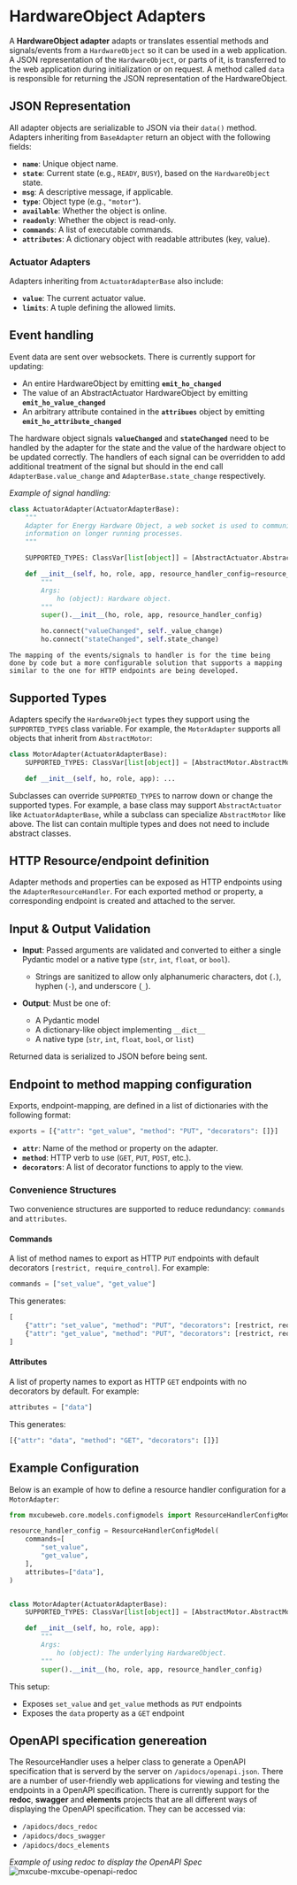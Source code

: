 # HardwareObject Adapters

A **HardwareObject adapter** adapts or translates essential methods and signals/events from a `HardwareObject` so it can be used in a web application. A JSON representation of the `HardwareObject`, or parts of it, is transferred to the web application during initialization or on request. A method called `data` is responsible for returning the JSON representation of the HardwareObject.

## JSON Representation

All adapter objects are serializable to JSON via their `data()` method. Adapters inheriting from `BaseAdapter` return an object with the following fields:

- **`name`**: Unique object name.
- **`state`**: Current state (e.g., `READY`, `BUSY`), based on the `HardwareObject` state.
- **`msg`**: A descriptive message, if applicable.
- **`type`**: Object type (e.g., `"motor"`).
- **`available`**: Whether the object is online.
- **`readonly`**: Whether the object is read-only.
- **`commands`**: A list of executable commands.
- **`attributes`**: A dictionary object with readable attributes (key, value).

### Actuator Adapters

Adapters inheriting from `ActuatorAdapterBase` also include:

- **`value`**: The current actuator value.
- **`limits`**: A tuple defining the allowed limits.

## Event handling

Event data are sent over websockets. There is currently support for updating:

- An entire HardwareObject by emitting **`emit_ho_changed`**
- The value of an AbstractActuator HardwareObject by emitting **`emit_ho_value_changed`**
- An arbitrary attribute contained in the **`attribues`** object by emitting **`emit_ho_attribute_changed`**

The hardware object signals **`valueChanged`** and **`stateChanged`** need to be handled by the adapter
for the state and the value of the hardware object to be updated correctly. The handlers of each signal can
be overridden to add additional treatment of the signal but should in the end call `AdapterBase.value_change` and `AdapterBase.state_change` respectively.

_Example of signal handling:_

```python
class ActuatorAdapter(ActuatorAdapterBase):
    """
    Adapter for Energy Hardware Object, a web socket is used to communicate
    information on longer running processes.
    """

    SUPPORTED_TYPES: ClassVar[list[object]] = [AbstractActuator.AbstractActuator]

    def __init__(self, ho, role, app, resource_handler_config=resource_handler_config):
        """
        Args:
            ho (object): Hardware object.
        """
        super().__init__(ho, role, app, resource_handler_config)

        ho.connect("valueChanged", self._value_change)
        ho.connect("stateChanged", self.state_change)
```

```{attention}
The mapping of the events/signals to handler is for the time being done by code but a more configurable solution that supports a mapping similar to the one for HTTP endpoints are being developed.
```

## Supported Types

Adapters specify the `HardwareObject` types they support using the `SUPPORTED_TYPES` class variable. For example, the `MotorAdapter` supports all objects that inherit from `AbstractMotor`:

```python
class MotorAdapter(ActuatorAdapterBase):
    SUPPORTED_TYPES: ClassVar[list[object]] = [AbstractMotor.AbstractMotor]

    def __init__(self, ho, role, app): ...
```

Subclasses can override `SUPPORTED_TYPES` to narrow down or change the supported types. For example, a base class may support `AbstractActuator` like `ActuatorAdapterBase`, while a subclass can specialize `AbstractMotor` like above. The list can contain multiple types and does not need to include abstract classes.

## HTTP Resource/endpoint definition

Adapter methods and properties can be exposed as HTTP endpoints using the `AdapterResourceHandler`. For each exported method or property, a corresponding endpoint is created and attached to the server.

## Input & Output Validation

- **Input**: Passed arguments are validated and converted to either a single Pydantic model or a native type (`str`, `int`, `float`, or `bool`).

  - Strings are sanitized to allow only alphanumeric characters, dot (`.`), hyphen (`-`), and underscore (`_`).

- **Output**: Must be one of:

  - A Pydantic model
  - A dictionary-like object implementing `__dict__`
  - A native type (`str`, `int`, `float`, `bool`, or `list`)

Returned data is serialized to JSON before being sent.

## Endpoint to method mapping configuration

Exports, endpoint-mapping, are defined in a list of dictionaries with the following format:

```python
exports = [{"attr": "get_value", "method": "PUT", "decorators": []}]
```

- **`attr`**: Name of the method or property on the adapter.
- **`method`**: HTTP verb to use (`GET`, `PUT`, `POST`, etc.).
- **`decorators`**: A list of decorator functions to apply to the view.

### Convenience Structures

Two convenience structures are supported to reduce redundancy: `commands` and `attributes`.

#### Commands

A list of method names to export as HTTP `PUT` endpoints with default decorators `[restrict, require_control]`. For example:

```python
commands = ["set_value", "get_value"]
```

This generates:

```python
[
    {"attr": "set_value", "method": "PUT", "decorators": [restrict, require_control]},
    {"attr": "get_value", "method": "PUT", "decorators": [restrict, require_control]},
]
```

#### Attributes

A list of property names to export as HTTP `GET` endpoints with no decorators by default. For example:

```python
attributes = ["data"]
```

This generates:

```python
[{"attr": "data", "method": "GET", "decorators": []}]
```

## Example Configuration

Below is an example of how to define a resource handler configuration for a `MotorAdapter`:

```python
from mxcubeweb.core.models.configmodels import ResourceHandlerConfigModel

resource_handler_config = ResourceHandlerConfigModel(
    commands=[
        "set_value",
        "get_value",
    ],
    attributes=["data"],
)


class MotorAdapter(ActuatorAdapterBase):
    SUPPORTED_TYPES: ClassVar[list[object]] = [AbstractMotor.AbstractMotor]

    def __init__(self, ho, role, app):
        """
        Args:
            ho (object): The underlying HardwareObject.
        """
        super().__init__(ho, role, app, resource_handler_config)
```

This setup:

- Exposes `set_value` and `get_value` methods as `PUT` endpoints
- Exposes the `data` property as a `GET` endpoint

## OpenAPI specification genereation

The ResourceHandler uses a helper class to generate a OpenAPI specification that is serverd by the server on
`/apidocs/openapi.json`. There are a number of user-friendly web applications for viewing and testing the endpoints in a OpenAPI specification. There is currently support for the **redoc**, **swagger** and **elements** projects that are all different ways of displaying the OpenAPI specification. They can be accessed via:

- `/apidocs/docs_redoc`
- `/apidocs/docs_swagger`
- `/apidocs/docs_elements`

_Example of using redoc to display the OpenAPI Spec_
![mxcube-mxcube-openapi-redoc](assets/mxcube-openapi-redoc.png)
